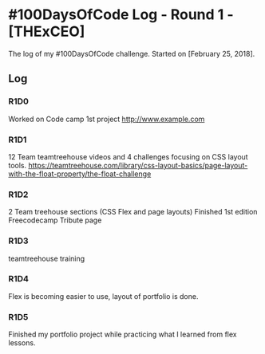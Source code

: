 # #100DaysOfCode Log - Round 1 - [THExCEO]

The log of my #100DaysOfCode challenge. Started on [February 25, 2018].

## Log

### R1D0
Worked on Code camp 1st project http://www.example.com

### R1D1
12 Team teamtreehouse  videos and 4 challenges focusing on CSS layout tools. https://teamtreehouse.com/library/css-layout-basics/page-layout-with-the-float-property/the-float-challenge

### R1D2
2 Team  treehouse sections (CSS Flex and page layouts) Finished 1st edition Freecodecamp Tribute page

### R1D3
teamtreehouse training

### R1D4
Flex is becoming easier to use, layout of portfolio is done.

### R1D5
Finished my portfolio project while practicing what I learned from flex lessons.
